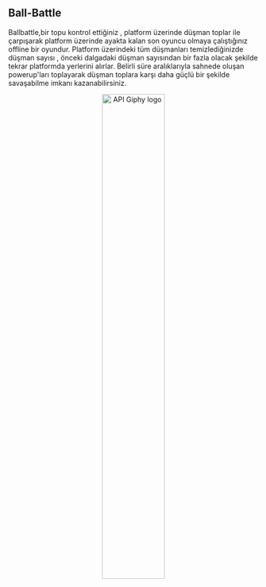 ## Ball-Battle

<div style="text-align:center;">
</div>

Ballbattle,bir topu kontrol ettiğiniz , platform üzerinde düşman toplar ile çarpışarak platform üzerinde ayakta kalan son oyuncu olmaya çalıştığınız offline bir oyundur. Platform üzerindeki tüm düşmanları temizlediğinizde düşman sayısı , önceki dalgadaki düşman sayısından bir fazla olacak şekilde tekrar platformda yerlerini alırlar. Belirli süre aralıklarıyla sahnede oluşan powerup'ları toplayarak düşman toplara  karşı daha güçlü bir şekilde savaşabilme imkanı kazanabilirsiniz. 


<p align="center">
<img align="center" src="https://media.giphy.com/media/L3QDIKtuiEudogihSn/giphy.gif" width="50%" alt="API Giphy logo"/>
</p>
